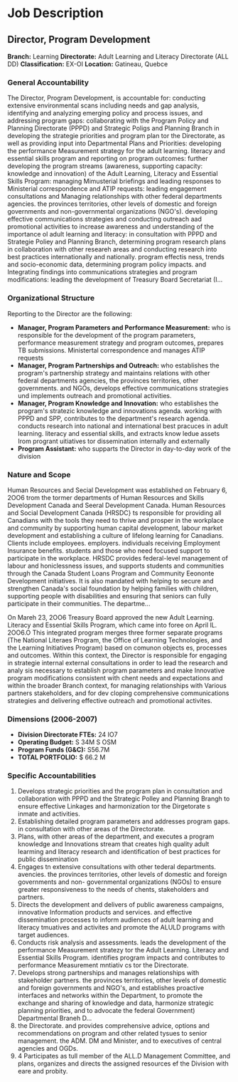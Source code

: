 # Job Description

## Director, Program Development

**Branch:** Learning
**Directorate:** Adult Learning and Literacy Directorate (ALL DD)
**Classification:** EX-OI
**Location:** Gatineau, Quebce

### General Accountability

The Director, Program Development, is accountable for: conducting extensive environmental scans including needs and gap analysis, identifying and analyzing emerging policy and process issues, and addressing program gaps: collaborating with the Program Policy and Planning Directorate (PPPD) and Strategic Poligs and Planning Branch in developing the strategie priorities and program plan tor the Directorate, as well as providing input into Departmental Plans and Priorities: developing the performance Measurement strategy for the adult learning. literacy and essential skills program and reporting on program outcomes: further developing the program streams (awareness, supporting capacity: knowledge and innovation) of the Adult Learning, Literacy and Essential Skills Program: managing Mimusterial briefings and leading responses to Ministerial correspondence and ATIP requests: leading engagement consultations and Managing relationships with other federal departments agencies. the provinces territories, other levels of domestic and foreign governments and non-governmental organizations (NGO's). developing effective communications strategies and conducting outreach aad promotional activities to increase awareness and understanding of the importance ol adult learning and literacy: in consultation with PPPD and Strategie Poliey and Planning Branch, determining program research plans in collaboration with other researeh areas and conducting research into best practices internationally and nationally. program effectis ness, trends and socio-economic data, determining program policy impacts. and Integrating findings into communications strategies and program modifications: leading the development of Treasury Board Secretariat (I...

### Organizational Structure

Reporting to the Director are the following:

*   **Manager, Program Parameters and Performance Measurement:** who is responsible for the development of the program parameters, performance measurement strategy and program outcomes, prepares TB submissions. Ministertal correspondence and manages ATIP requests
*   **Manager, Program Partnerships and Outreach:** who establishes the program's partnership strategy and maintains relations with other federal departments agencies, the provinces territories, other governments. and NGOs, develops effective communications strategies und implements outreach and promotional activities.
*   **Manager, Program Knowledge and Innovation:** who establishes the program's stratezic knowledge and innovations agenda. working with PPPD and SPP, contributes to the department's research agenda. conducts research into national and international best pracuces in adult learning. literacy and essential skills, and extracts know ledue assets Irom progrant uitiatives tor dissemination internally and externally
*   **Program Assistant:** who supparts the Director in day-to-day work of the division

### Nature and Scope

Human Resources and Secial Development was established on February 6, 2OO6 trom the tormer departments of Human Resources and Skills Development Canada and Seeral Development Canada. Human Resources and Social Development Canada (HRSDC} ts responsible for providing all Canadians with the tools they need to thrive and prosper in the workplace and community by supporting human capital development, labour market development and establishing a culture of lifelong learning for Canadians. Clients include employees. employers. individuals receiving Employment Insurance benefits. students and those who need focused support to participate in the workplace. HRSDC provides federal-level management of labour and honiclessness issues, and supports students and communities through the Canada Student Loans Program and Community Eeononte Development initiatives. It is also mandated with helping to secure and strengthen Canada's social foundation by helping families with children, supporting people with disabilities and ensuring that seniors can fully participate in their communities. The departme...

On Mareh 23, 2OO6 Treasury Board approved the new Adult Learning. Literacy and Essential Skills Program, which came into foree on April lL. 2OO6.O This integrated program merges three former separate programs (The National Literaes Program, the Office of Learning Technologies, and the Learning Initiatives Program) based on comunon objects es, processes and outcomes. Within this context, the Director is responsible for engaging in strategie internal external consultations in order to lead the research and analy sis necessary to establish program parameters and make Innovative program modifications consistent with chent needs and expectations and within the broader Branch context, for managing relationships with Various partners stakeholders, and for dev cloping comprehensive communications strategies and delivering effective outreach and promotional activites.

### Dimensions (2006-2007)

*   **Division Directorate FTEs:** 24 IO7
*   **Operating Budget:** S 34M S OSM
*   **Program Funds (G&C):** S56.7M
*   **TOTAL PORTFOLIO:** $ 66.2 M

### Specific Accountabilities

1.  Develops strategic priorities and the program plan in consultation and collaboration with PPPD and the Strategic Polley and Planning Brangh to ensure effective Linkages and harmonization tor the Dirgetorate s inmate and activities.
2.  Establishing detailed program parameters and addresses program gaps. in consultation with other areas of the Directorate.
3.  Plans, with other areas of the department, and executes a program knowledge and Innovations stream that creates high quality adult learming and literacy research and identification of best practices for public dissemination
4.  Engages tn extensive consultations with other tederal departments. avencies. the provinces territories, other levels of domestic and foreign governments and non- governmental organizations (NGOs) to ensure greater responsiveness to the needs of chents, stakeholders and partners.
5.  Directs the development and delivers of public awareness campaigns, innovative Information products and services. and effective dissemination processes to inform audiences of adult learning and literacy tmuatives and activites and promote the ALULD programs with target audiences.
6.  Conducts risk analysis and assessments. leads the development of the performance Measurement stratezy tor the Adult Learning. Literacy and Essential Skills Program. identifies program impacts and contributes to performance Measurement mntiativ cs tor the Directorate.
7.  Develops strong partnerships and manages relationships with stakeholder partners. the provinces territories, other levels of domestic and foreign governments and NGO's, and establishes proactive interfaces and networks within the Department, to promote the exchange and sharing of knowledge and data, harmonize strategic planning priorities, and to advocate the federal Government) Departmental Braneh D...
8.  the Directorate. and provides comprehensive advice, options and recommendations on program and other related tysues to senior management. the ADM. DM and Minister, and to executives of central agencies and OGDs.
9.  4 Participates as tull member of the ALL.D Management Committee, and plans, organizes and directs the assigned resources ef the Division with eare and probity.
